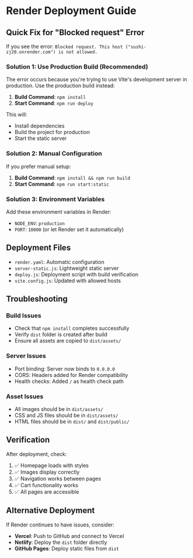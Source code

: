 # Render Deployment Guide

## Quick Fix for "Blocked request" Error

If you see the error: `Blocked request. This host ("sushi-zj20.onrender.com") is not allowed.`

### Solution 1: Use Production Build (Recommended)

The error occurs because you're trying to use Vite's development server in production. Use the production build instead:

1. **Build Command**: `npm install`
2. **Start Command**: `npm run deploy`

This will:
- Install dependencies
- Build the project for production
- Start the static server

### Solution 2: Manual Configuration

If you prefer manual setup:

1. **Build Command**: `npm install && npm run build`
2. **Start Command**: `npm run start:static`

### Solution 3: Environment Variables

Add these environment variables in Render:
- `NODE_ENV`: `production`
- `PORT`: `10000` (or let Render set it automatically)

## Deployment Files

- `render.yaml`: Automatic configuration
- `server-static.js`: Lightweight static server
- `deploy.js`: Deployment script with build verification
- `vite.config.js`: Updated with allowed hosts

## Troubleshooting

### Build Issues
- Check that `npm install` completes successfully
- Verify `dist` folder is created after build
- Ensure all assets are copied to `dist/assets/`

### Server Issues
- Port binding: Server now binds to `0.0.0.0`
- CORS: Headers added for Render compatibility
- Health checks: Added `/` as health check path

### Asset Issues
- All images should be in `dist/assets/`
- CSS and JS files should be in `dist/assets/`
- HTML files should be in `dist/` and `dist/public/`

## Verification

After deployment, check:
1. ✅ Homepage loads with styles
2. ✅ Images display correctly
3. ✅ Navigation works between pages
4. ✅ Cart functionality works
5. ✅ All pages are accessible

## Alternative Deployment

If Render continues to have issues, consider:
- **Vercel**: Push to GitHub and connect to Vercel
- **Netlify**: Deploy the `dist` folder directly
- **GitHub Pages**: Deploy static files from `dist` 